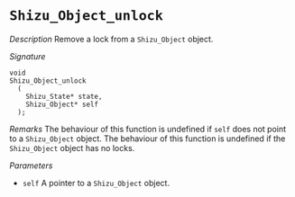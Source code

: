 # `Shizu_Object_unlock`

*Description*
Remove a lock from a `Shizu_Object` object.

*Signature*
```
void
Shizu_Object_unlock
  (
    Shizu_State* state,
    Shizu_Object* self
  );
```

*Remarks*
The behaviour of this function is undefined if `self` does not point to a `Shizu_Object` object.
The behaviour of this function is undefined if the `Shizu_Object` object has no locks.

*Parameters*
- `self` A pointer to a `Shizu_Object` object.
